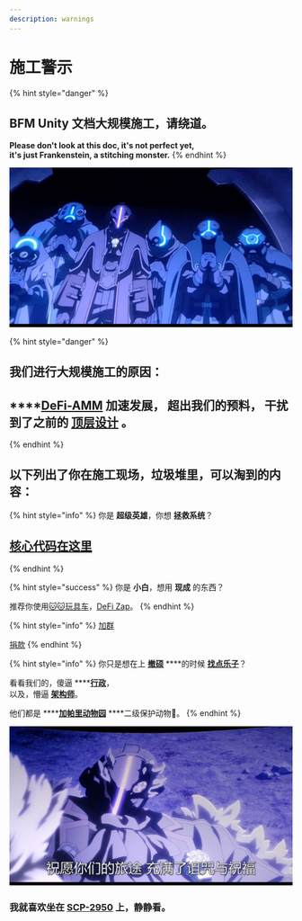 ```yaml
---
description: warnings
---
```


# 施工警示

{% hint style="danger" %}
## **BFM Unity 文档大规模施工，请绕道。**

**Please don't look at this doc, it's not perfect yet,   
it's just Frankenstein, a stitching monster.**
{% endhint %}

![](.gitbook/assets/9lddq5-60urxrz7it3cs1hc-u0.png)

{% hint style="danger" %}
## **我们进行大规模施工的原因：**

## \*\*\*\*[**DeFi-AMM**](https://guhhhhaa.gitbook.io/bfm/defi-amm) **加速发展， 超出我们的预料，  干扰到了之前的** [**顶层设计**](https://guhhhhaa.gitbook.io/bfm/guan-li-fa-zhan-lu-xian) **。**
{% endhint %}

## **以下列出了你在施工现场，垃圾堆里，可以淘到的内容：**

{% hint style="info" %}
你是 **超级英雄**，你想 **拯救系统**？

## [核心代码在这里](https://guhhhhaa.gitbook.io/bfm/ruan-jian-bfm-on-python)
{% endhint %}

{% hint style="success" %}
你是 **小白**，想用 **现成** 的东西？  
  
推荐你使用[🐱🐱玩具车](https://www.fmz.com/bbs-topic/5371)，[DeFi Zap](https://defizap.com/zaps)。
{% endhint %}

{% hint style="info" %}
[加群](https://guhhhhaa.gitbook.io/bfm/ru-he-jia-ru-wo-men-de-tao-lun-qun-zu)  


[捐款](https://guhhhhaa.gitbook.io/bfm/juan-zeng)
{% endhint %}

{% hint style="info" %}
你只是想在上 [**撤硕**](https://www.bilibili.com/video/BV1TJ411Q7o5) ****的时候 [**找点乐子**](https://www.bilibili.com/video/BV1gW411J7eP)？

看看我们的，傻逼 ****[**行政**](https://guhhhhaa.gitbook.io/bfm/guan-li-wen-ti-jie-da-1-jie-gou-yin-ru)，  
以及，懵逼 [**架构师**](https://guhhhhaa.gitbook.io/bfm/guan-li-fa-zhan-lu-xian)。

他们都是 ****[**加帕里动物园**](https://www.bilibili.com/bangumi/media/md5796/?from=search&seid=10381876217258722607) ****二级保护动物🐒。
{% endhint %}

![](.gitbook/assets/9lddq5-53hnx10z9wt3cs1hc-u0.png)

### 我就喜欢坐在 [SCP-2950](https://www.bilibili.com/video/BV1ts411g7Qw) 上，静静看。

